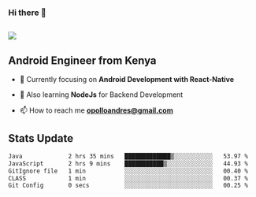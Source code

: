 ### Hi there 👋
<h2 align="left"><img src="https://readme-typing-svg.herokuapp.com?color='blue'&lines=I'm+Andrew+Opollo😊;Welcome+to+my+Github😜"> </h2>

## Android Engineer from Kenya


- 🌱 Currently focusing on **Android Development with React-Native**

- 🔭 Also learning **NodeJs** for Backend Development

- 📫 How to reach me **opolloandres@gmail.com**


## Stats Update
<!--START_SECTION:waka-->

```txt
Java             2 hrs 35 mins   █████████████▒░░░░░░░░░░░   53.97 %
JavaScript       2 hrs 9 mins    ███████████▒░░░░░░░░░░░░░   44.93 %
GitIgnore file   1 min           ░░░░░░░░░░░░░░░░░░░░░░░░░   00.40 %
CLASS            1 min           ░░░░░░░░░░░░░░░░░░░░░░░░░   00.37 %
Git Config       0 secs          ░░░░░░░░░░░░░░░░░░░░░░░░░   00.25 %
```

<!--END_SECTION:waka-->


